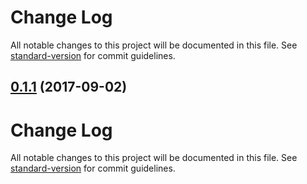 # Change Log

All notable changes to this project will be documented in this file. See [standard-version](https://github.com/conventional-changelog/standard-version) for commit guidelines.

<a name="0.1.1"></a>
## [0.1.1](https://github.com/sapienstech/angular-hybrid-forms/compare/v0.0.1...v0.1.1) (2017-09-02)



# Change Log

All notable changes to this project will be documented in this file. See [standard-version](https://github.com/conventional-changelog/standard-version) for commit guidelines.
